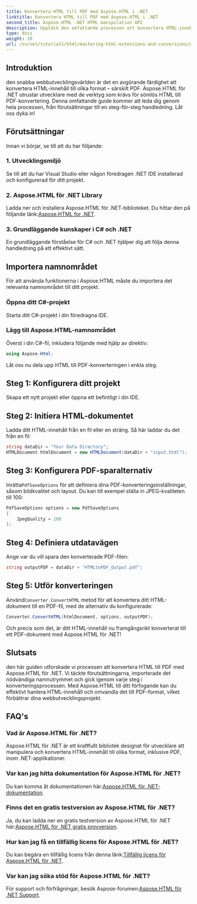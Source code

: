 ```yaml
---
title: Konvertera HTML till PDF med Aspose.HTML i .NET
linktitle: Konvertera HTML till PDF med Aspose.HTML i .NET
second_title: Aspose.HTML .NET HTML manipulation API
description: Upptäck den omfattande processen att konvertera HTML-innehåll till PDF med det kraftfulla Aspose.HTML for .NET-biblioteket. Den här guiden ger utvecklare tydliga.
type: docs
weight: 10
url: /sv/net/tutorials/html/mastering-html-extensions-and-conversions/converting-html-to-pdf/
---
```

## Introduktion

den snabba webbutvecklingsvärlden är det en avgörande färdighet att konvertera HTML-innehåll till olika format – särskilt PDF. Aspose.HTML för .NET utrustar utvecklare med de verktyg som krävs för sömlös HTML till PDF-konvertering. Denna omfattande guide kommer att leda dig genom hela processen, från förutsättningar till en steg-för-steg handledning. Låt oss dyka in!

## Förutsättningar

Innan vi börjar, se till att du har följande:

### 1. Utvecklingsmiljö
Se till att du har Visual Studio eller någon föredragen .NET IDE installerad och konfigurerad för ditt projekt.

### 2. Aspose.HTML för .NET Library
 Ladda ner och installera Aspose.HTML för .NET-biblioteket. Du hittar den på följande länk:[Aspose.HTML for .NET](https://releases.aspose.com/html/net/).

### 3. Grundläggande kunskaper i C# och .NET
En grundläggande förståelse för C# och .NET hjälper dig att följa denna handledning på ett effektivt sätt.

## Importera namnområdet

För att använda funktionerna i Aspose.HTML måste du importera det relevanta namnområdet till ditt projekt.

### Öppna ditt C#-projekt
Starta ditt C#-projekt i din föredragna IDE.

### Lägg till Aspose.HTML-namnområdet
Överst i din C#-fil, inkludera följande med hjälp av direktiv:

```csharp
using Aspose.Html;
```

Låt oss nu dela upp HTML till PDF-konverteringen i enkla steg.

## Steg 1: Konfigurera ditt projekt
Skapa ett nytt projekt eller öppna ett befintligt i din IDE.

## Steg 2: Initiera HTML-dokumentet
Ladda ditt HTML-innehåll från en fil eller en sträng. Så här laddar du det från en fil:

```csharp
string dataDir = "Your Data Directory";
HTMLDocument htmlDocument = new HTMLDocument(dataDir + "input.html");
```

## Steg 3: Konfigurera PDF-sparalternativ
 Inrätta`PdfSaveOptions` för att definiera dina PDF-konverteringsinställningar, såsom bildkvalitet och layout. Du kan till exempel ställa in JPEG-kvaliteten till 100:

```csharp
PdfSaveOptions options = new PdfSaveOptions
{
    JpegQuality = 100
};
```

## Steg 4: Definiera utdatavägen
Ange var du vill spara den konverterade PDF-filen:

```csharp
string outputPDF = dataDir + "HTMLtoPDF_Output.pdf";
```

## Steg 5: Utför konverteringen
 Använd`Converter.ConvertHTML` metod för att konvertera ditt HTML-dokument till en PDF-fil, med de alternativ du konfigurerade:

```csharp
Converter.ConvertHTML(htmlDocument, options, outputPDF);
```

Och precis som det, är ditt HTML-innehåll nu framgångsrikt konverterat till ett PDF-dokument med Aspose.HTML för .NET!

## Slutsats

den här guiden utforskade vi processen att konvertera HTML till PDF med Aspose.HTML för .NET. Vi täckte förutsättningarna, importerade det nödvändiga namnutrymmet och gick igenom varje steg i konverteringsprocessen. Med Aspose.HTML till ditt förfogande kan du effektivt hantera HTML-innehåll och omvandla det till PDF-format, vilket förbättrar dina webbutvecklingsprojekt.

## FAQ's

### Vad är Aspose.HTML för .NET?
Aspose.HTML för .NET är ett kraftfullt bibliotek designat för utvecklare att manipulera och konvertera HTML-innehåll till olika format, inklusive PDF, inom .NET-applikationer.

### Var kan jag hitta dokumentation för Aspose.HTML för .NET?
 Du kan komma åt dokumentationen här:[Aspose.HTML för .NET-dokumentation](https://reference.aspose.com/html/net/).

### Finns det en gratis testversion av Aspose.HTML för .NET?
 Ja, du kan ladda ner en gratis testversion av Aspose.HTML för .NET här:[Aspose.HTML för .NET gratis provversion](https://releases.aspose.com/).

### Hur kan jag få en tillfällig licens för Aspose.HTML för .NET?
 Du kan begära en tillfällig licens från denna länk:[Tillfällig licens för Aspose.HTML för .NET](https://purchase.conholdate.com/temporary-license/).

### Var kan jag söka stöd för Aspose.HTML för .NET?
 För support och förfrågningar, besök Aspose-forumen:[Aspose.HTML för .NET Support](https://forum.aspose.com/).